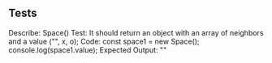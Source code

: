 ## Tests

Describe: Space()
Test: It should return an object with an array of neighbors and a value ("", x, o);
Code: const space1 = new Space();
console.log(space1.value);
Expected Output: ""